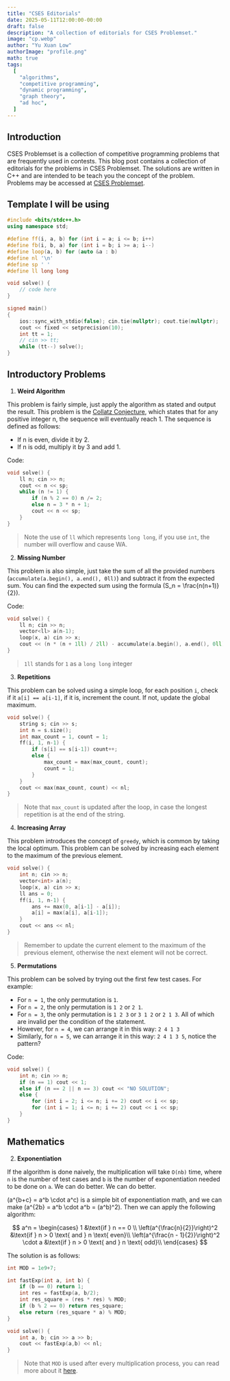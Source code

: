 ```yaml
---
title: "CSES Editorials"
date: 2025-05-11T12:00:00-00:00
draft: false
description: "A collection of editorials for CSES Problemset."
image: "cp.webp"
author: "Yu Xuan Low"
authorImage: "profile.png"
math: true
tags:
  [
    "algorithms",
    "competitive programming",
    "dynamic programming",
    "graph theory",
    "ad hoc",
  ]
---
```


## Introduction

CSES Problemset is a collection of competitive programming problems that are frequently used in contests. This blog post contains a collection of editorials for the problems in CSES Problemset. The solutions are written in C++ and are intended to be teach you the concept of the problem. Problems may be accessed at [CSES Problemset](https://cses.fi/problemset/).

## Template I will be using

```cpp
#include <bits/stdc++.h>
using namespace std;

#define ff(i, a, b) for (int i = a; i <= b; i++)
#define fb(i, b, a) for (int i = b; i >= a; i--)
#define loop(a, b) for (auto &a : b)
#define nl '\n'
#define sp ' '
#define ll long long

void solve() {
    // code here
}

signed main()
{
    ios::sync_with_stdio(false); cin.tie(nullptr); cout.tie(nullptr);
    cout << fixed << setprecision(10);
    int tt = 1;
    // cin >> tt;
    while (tt--) solve();
}
```

## Introductory Problems

1. **Weird Algorithm**

This problem is fairly simple, just apply the algorithm as stated and output the result. This problem is the [Collatz Conjecture](https://en.wikipedia.org/wiki/Collatz_conjecture), which states that for any positive integer n, the sequence will eventually reach 1. The sequence is defined as follows:

- If n is even, divide it by 2.
- If n is odd, multiply it by 3 and add 1.

Code:

```cpp
void solve() {
    ll n; cin >> n;
    cout << n << sp;
    while (n != 1) {
        if (n % 2 == 0) n /= 2;
        else n = 3 * n + 1;
        cout << n << sp;
    }
}
```

> Note the use of `ll` which represents `long long`, if you use `int`, the number will overflow and cause WA.

2. **Missing Number**

This problem is also simple, just take the sum of all the provided numbers (`accumulate(a.begin(), a.end(), 0ll)`) and subtract it from the expected sum. You can find the expected sum using the formula \(S_n = \frac{n(n+1)}{2}\).

Code:

```cpp
void solve() {
    ll n; cin >> n;
    vector<ll> a(n-1);
    loop(x, a) cin >> x;
    cout << (n * (n + 1ll) / 2ll) - accumulate(a.begin(), a.end(), 0ll) << nl;
}
```

> `1ll` stands for `1` as a `long long` integer

3. **Repetitions**

This problem can be solved using a simple loop, for each position `i`, check if it `a[i] == a[i-1]`, if it is, increment the count. If not, update the global maximum.

```cpp
void solve() {
    string s; cin >> s;
    int n = s.size();
    int max_count = 1, count = 1;
    ff(i, 1, n-1) {
        if (s[i] == s[i-1]) count++;
        else {
            max_count = max(max_count, count);
            count = 1;
        }
    }
    cout << max(max_count, count) << nl;
}
```

> Note that `max_count` is updated after the loop, in case the longest repetition is at the end of the string.

4. **Increasing Array**

This problem introduces the concept of `greedy`, which is common by taking the local optimum. This problem can be solved by increasing each element to the maximum of the previous element.

```cpp
void solve() {
    int n; cin >> n;
    vector<int> a(n);
    loop(x, a) cin >> x;
    ll ans = 0;
    ff(i, 1, n-1) {
        ans += max(0, a[i-1] - a[i]);
        a[i] = max(a[i], a[i-1]);
    }
    cout << ans << nl;
}
```

> Remember to update the current element to the maximum of the previous element, otherwise the next element will not be correct.

5. **Permutations**

This problem can be solved by trying out the first few test cases. For example:

- For `n = 1`, the only permutation is `1`.
- For `n = 2`, the only permutation is `1 2` or `2 1`. 
- For `n = 3`, the only permutation is `1 2 3` or `3 1 2` or `2 1 3`. All of which are invalid per the condition of the statement.
- However, for `n = 4`, we can arrange it in this way: `2 4 1 3`
- Similarly, for `n = 5`, we can arrange it in this way: `2 4 1 3 5`, notice the pattern?

Code:
```cpp
void solve() {
    int n; cin >> n;
    if (n == 1) cout << 1;
    else if (n == 2 || n == 3) cout << "NO SOLUTION";
    else {
        for (int i = 2; i <= n; i += 2) cout << i << sp;
        for (int i = 1; i <= n; i += 2) cout << i << sp;
    }
}
```

## Mathematics

2. **Exponentiation**

If the algorithm is done naively, the multiplication will take `O(nb)` time, where `n` is the number of test cases and `b` is the number of exponentiation needed to be done on `a`. We can do better.
We can do better.

\(a^{b+c} = a^b \cdot a^c\) is a simple bit of exponentiation math, and we can make \(a^{2b} = a^b \cdot a^b = (a^b)^2\). Then we can apply the following algorithm:

$$
a^n = \begin{cases}
1 &\text{if } n == 0 \\
\left(a^{\frac{n}{2}}\right)^2 &\text{if } n > 0 \text{ and } n \text{ even}\\
\left(a^{\frac{n - 1}{2}}\right)^2 \cdot a &\text{if } n > 0 \text{ and } n \text{ odd}\\
\end{cases}
$$

The solution is as follows:

```cpp
int MOD = 1e9+7;

int fastExp(int a, int b) {
    if (b == 0) return 1;
    int res = fastExp(a, b/2);
    int res_square = (res * res) % MOD;
    if (b % 2 == 0) return res_square;
    else return (res_square * a) % MOD;
}

void solve() {
    int a, b; cin >> a >> b;
    cout << fastExp(a,b) << nl;
}
```

> Note that `MOD` is used after every multiplication process, you can read more about it [here](https://en.wikipedia.org/wiki/Modular_arithmetic#Basic_properties).
